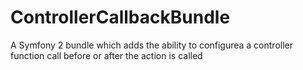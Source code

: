 ControllerCallbackBundle
========================

A Symfony 2 bundle which adds the ability to configurea a controller function call before or after the action is called
